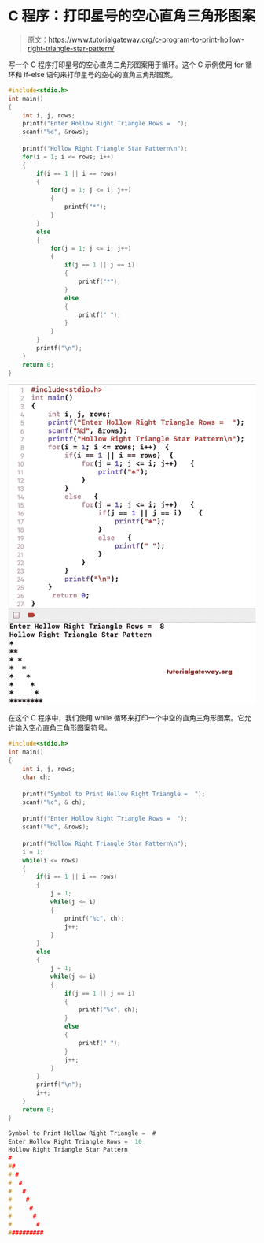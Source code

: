 # C 程序：打印星号的空心直角三角形图案

> 原文：<https://www.tutorialgateway.org/c-program-to-print-hollow-right-triangle-star-pattern/>

写一个 C 程序打印星号的空心直角三角形图案用于循环。这个 C 示例使用 for 循环和 if-else 语句来打印星号的空心的直角三角形图案。

```c
#include<stdio.h>
int main()
{
 	int i, j, rows; 
 	printf("Enter Hollow Right Triangle Rows =  ");
 	scanf("%d", &rows);

    printf("Hollow Right Triangle Star Pattern\n");
	for(i = 1; i <= rows; i++)
	{
        if(i == 1 || i == rows)
        {
            for(j = 1; j <= i; j++)
            {
                printf("*");
            }
        }
        else
        {
            for(j = 1; j <= i; j++)
            {
                if(j == 1 || j == i)
                {
                    printf("*");
                }
                else
                {
                    printf(" ");
                }
            }
        }   
		printf("\n");
	}
 	return 0;
}
```

![C Program to Print Hollow Right Triangle Star Pattern 1](img/5f3964572a47ff6c8e5a1131c6d8fbe2.png)

在这个 C 程序中，我们使用 while 循环来打印一个中空的直角三角形图案。它允许输入空心直角三角形图案符号。

```c
#include<stdio.h>
int main()
{
 	int i, j, rows; 
    char ch;

    printf("Symbol to Print Hollow Right Triangle =  ");
    scanf("%c", & ch);

 	printf("Enter Hollow Right Triangle Rows =  ");
 	scanf("%d", &rows);

    printf("Hollow Right Triangle Star Pattern\n");
    i = 1;
	while(i <= rows)
	{
        if(i == 1 || i == rows)
        {
            j = 1;
            while(j <= i)
            {
                printf("%c", ch);
                j++;
            }
        }
        else
        {
            j = 1;
            while(j <= i)
            {
                if(j == 1 || j == i)
                {
                    printf("%c", ch);
                }
                else
                {
                    printf(" ");
                }
                j++;
            }
        }   
		printf("\n");
        i++;
	}
 	return 0;
}
```

```c
Symbol to Print Hollow Right Triangle =  #
Enter Hollow Right Triangle Rows =  10
Hollow Right Triangle Star Pattern
#
##
# #
#  #
#   #
#    #
#     #
#      #
#       #
##########
```